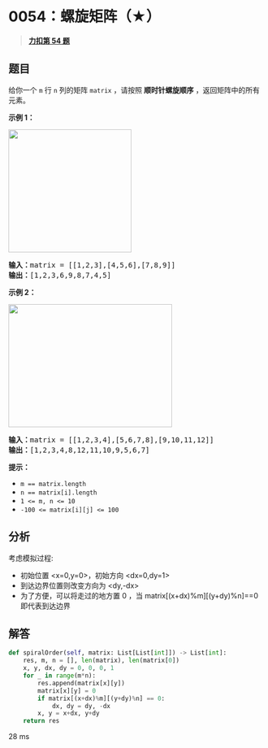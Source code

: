 # 0054：螺旋矩阵（★）


> <u>**[力扣第 54 题](https://leetcode.cn/problems/spiral-matrix/)**</u>

## 题目

<p>给你一个 <code>m</code> 行 <code>n</code> 列的矩阵 <code>matrix</code> ，请按照 <strong>顺时针螺旋顺序</strong> ，返回矩阵中的所有元素。</p>



<p><strong>示例 1：</strong></p>
<img alt="" src="https://assets.leetcode.com/uploads/2020/11/13/spiral1.jpg" style="width: 242px; height: 242px;" />
<pre>
<strong>输入：</strong>matrix = [[1,2,3],[4,5,6],[7,8,9]]
<strong>输出：</strong>[1,2,3,6,9,8,7,4,5]
</pre>

<p><strong>示例 2：</strong></p>
<img alt="" src="https://assets.leetcode.com/uploads/2020/11/13/spiral.jpg" style="width: 322px; height: 242px;" />
<pre>
<strong>输入：</strong>matrix = [[1,2,3,4],[5,6,7,8],[9,10,11,12]]
<strong>输出：</strong>[1,2,3,4,8,12,11,10,9,5,6,7]
</pre>



<p><strong>提示：</strong></p>

<ul>
<li><code>m == matrix.length</code></li>
<li><code>n == matrix[i].length</code></li>
<li><code>1 <= m, n <= 10</code></li>
<li><code>-100 <= matrix[i][j] <= 100</code></li>
</ul>


## 分析 

考虑模拟过程:
- 初始位置 <x=0,y=0>，初始方向 <dx=0,dy=1> 
- 到达边界位置则改变方向为 <dy,-dx>
- 为了方便，可以将走过的地方置 0 ，当 matrix[(x+dx)%m][(y+dy)%n]==0 即代表到达边界

## 解答

```python
def spiralOrder(self, matrix: List[List[int]]) -> List[int]:
    res, m, n = [], len(matrix), len(matrix[0])
    x, y, dx, dy = 0, 0, 0, 1
    for _ in range(m*n):
        res.append(matrix[x][y])
        matrix[x][y] = 0
        if matrix[(x+dx)%m][(y+dy)%n] == 0:
            dx, dy = dy, -dx
        x, y = x+dx, y+dy
    return res
```
28 ms

